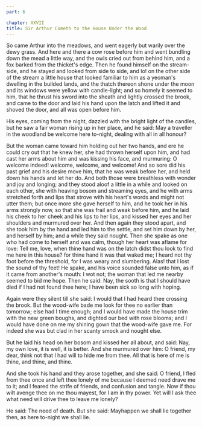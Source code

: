 ```yaml
---
part: 6

chapter: XXVII
title: Sir Arthur Cometh to the House Under the Wood
---
```


So came Arthur into the meadows, and went eagerly but warily over the dewy grass. And here and there a cow rose before him and went bundling down the mead a little way, and the owls cried out from behind him, and a fox barked from the thicket's edge. Then he found himself on the stream-side, and he stayed and looked from side to side, and lo! on the other side of the stream a little house that looked familiar to him as a yeoman's dwelling in the builded lands, and the thatch thereon shone under the moon and its windows were yellow with candle-light; and so homely it seemed to him, that he thrust his sword into the sheath and lightly crossed the brook, and came to the door and laid his hand upon the latch and lifted it and shoved the door, and all was open before him.

His eyes, coming from the night, dazzled with the bright light of the candles, but he saw a fair woman rising up in her place, and he said: May a traveller in the woodland be welcome here to-night, dealing with all in all honour?

But the woman came toward him holding out her two hands, and ere he could cry out that he knew her, she had thrown herself upon him, and had cast her arms about him and was kissing his face, and murmuring: O welcome indeed! welcome, welcome, and welcome! And so sore did his past grief and his desire move him, that he was weak before her, and held down his hands and let her do. And both those were breathless with wonder and joy and longing; and they stood aloof a little in a while and looked on each other, she with heaving bosom and streaming eyes, and he with arms stretched forth and lips that strove with his heart's words and might not utter them; but once more she gave herself to him, and he took her in his arms strongly now, so that she was frail and weak before him, and he laid his cheek to her cheek and his lips to her lips, and kissed her eyes and her shoulders and murmured over her. And then again they stood apart, and she took him by the hand and led him to the settle, and set him down by her, and herself by him; and a while they said nought. Then she spake as one who had come to herself and was calm, though her heart was aflame for love: Tell me, love, when thine hand was on the latch didst thou look to find me here in this house? for thine hand it was that waked me; I heard not thy foot before the threshold, for I was weary and slumbering. Alas! that I lost the sound of thy feet! He spake, and his voice sounded false unto him, as if it came from another's mouth: I wot not; the woman that led me nearby seemed to bid me hope. Then he said: Nay, the sooth is that I should have died if I had not found thee here; I have been sick so long with hoping.

Again were they silent till she said: I would that I had heard thee crossing the brook. But the wood-wife bade me look for thee no earlier than tomorrow; else had I time enough; and I would have made the house trim with the new green boughs, and dighted our bed with rose blooms; and I would have done on me my shining gown that the wood-wife gave me. For indeed she was but clad in her scanty smock and nought else.

But he laid his head on her bosom and kissed her all about, and said: Nay, my own love, it is well, it is better. And she murmured over him: O friend, my dear, think not that I had will to hide me from thee. All that is here of me is thine, and thine, and thine.

And she took his hand and they arose together, and she said: O friend, I fled from thee once and left thee lonely of me because I deemed need drave me to it; and I feared the strife of friends, and confusion and tangle. Now if thou wilt avenge thee on me thou mayest, for I am in thy power. Yet will I ask thee what need will drive thee to leave me lonely?

He said: The need of death. But she said: Mayhappen we shall lie together then, as here to-night we shall lie.
